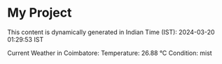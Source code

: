 # My Project

This content is dynamically generated in Indian Time (IST): 2024-03-20 01:29:53 IST


Current Weather in Coimbatore:
Temperature: 26.88 °C
Condition: mist

